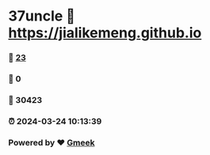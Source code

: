 # 37uncle :link: https://jialikemeng.github.io 
### :page_facing_up: [23](https://jialikemeng.github.io/tag.html) 
### :speech_balloon: 0 
### :hibiscus: 30423 
### :alarm_clock: 2024-03-24 10:13:39 
### Powered by :heart: [Gmeek](https://github.com/Meekdai/Gmeek)
